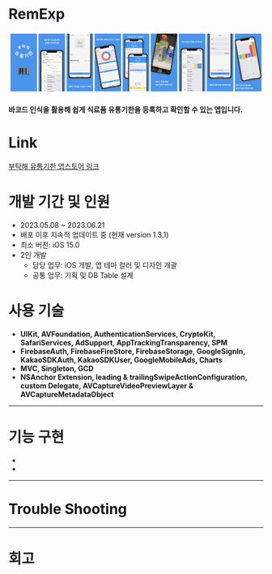 # RemExp

![imagesForApp](./readMeImage/appImage.jpg)

#### 바코드 인식을 활용해 쉽게 식료품 유통기한을 등록하고 확인할 수 있는 앱입니다.

# Link

[부탁해 유통기한 앱스토어 링크](https://apps.apple.com/app/filmnoise/id6445938664](https://apps.apple.com/app/부탁해-유통기한/id6450455777))

# 개발 기간 및 인원
- 2023.05.08 ~ 2023.06.21
- 배포 이후 지속적 업데이트 중 (현재 version 1.3.1)
- 최소 버전: iOS 15.0
- 2인 개발
  - 담당 업무: iOS 개발, 앱 테마 컬러 및 디자인 개괄
  - 공통 업무: 기획 및 DB Table 설계 

# 사용 기술
- **UIKit, AVFoundation, AuthenticationServices, CryptoKit, SafariServices, AdSupport, AppTrackingTransparency, SPM**
- **FirebaseAuth, FirebaseFireStore, FirebaseStorage, GoogleSignIn, KakaoSDKAuth, KakaoSDKUser, GoogleMobileAds, Charts**
- **MVC, Singleton, GCD**
- **NSAnchor Extension, leading & trailingSwipeActionConfiguration, custom Delegate, AVCaptureVideoPreviewLayer & AVCaptureMetadataObject**

------

# 기능 구현
- 
- 



------

# Trouble Shooting



------

# 회고

